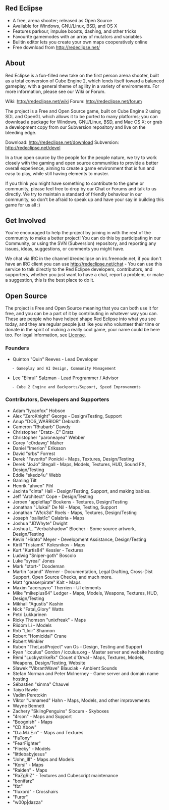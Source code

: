 ## Red Eclipse

-   A free, arena shooter; released as Open Source
-   Available for Windows, GNU/Linux, BSD, and OS X
-   Features parkour, impulse boosts, dashing, and other tricks
-   Favourite gamemodes with an array of mutators and variables
-   Builtin editor lets you create your own maps cooperatively online
-   Free download from <http://redeclipse.net/>

## About

Red Eclipse is a fun-filled new take on the first person arena shooter, built as a total conversion of Cube Engine 2, which lends itself toward a balanced gameplay, with a general theme of agility in a variety of environments. For more information, please see our Wiki or Forum.

Wiki: <http://redeclipse.net/wiki> Forum: <http://redeclipse.net/forum>

The project is a Free and Open Source game, built on Cube Engine 2 using SDL and OpenGL which allows it to be ported to many platforms; you can download a package for Windows, GNU/Linux, BSD, and Mac OS X; or grab a development copy from our Subversion repository and live on the bleeding edge.

Download: <http://redeclipse.net/download> Subversion: <http://redeclipse.net/devel>

In a true open source by the people for the people nature, we try to work closely with the gaming and open source communities to provide a better overall experience, aiming to create a game environment that is fun and easy to play, while still having elements to master.

If you think you might have something to contribute to the game or community, please feel free to drop by our Chat or Forums and talk to us directly. We try to maintain a standard of friendly behaviour in our community, so don't be afraid to speak up and have your say in building this game for us all :)

## Get Involved

You're encouraged to help the project by joining in with the rest of the community to make a better project! You can do this by participating in our Community, or using the SVN (Subversion) repository, and reporting any issues, ideas, suggestions, or comments you might have.

We chat via IRC in the channel \#redeclipse on irc.freenode.net, if you don't have an IRC client you can use <http://redeclipse.net/chat> - You can use this service to talk directly to the Red Eclipse developers, contributors, and supporters, whether you just want to have a chat, report a problem, or make a suggestion, this is the best place to do it.

## Open Source

The project is Free and Open Source meaning that you can both use it for free, and you can be a part of it by contributing in whatever way you can. These are people who have helped shape Red Eclipse into what you see today, and they are regular people just like you who volunteer their time or donate in the spirit of making a really cool game, your name could be here too. For legal information, see [License](License "wikilink").

### Founders

-   Quinton "Quin" Reeves - Lead Developer

`   - Gameplay and AI Design, Community Management`

-   Lee "Eihrul" Salzman - Lead Programmer / Advisor

`   - Cube 2 Engine and Backports/Support, Speed Improvements`

### Contributors, Developers and Supporters

-   Adam "lycanfox" Hobson
-   Alex "ZeroKnight" George - Design/Testing, Support
-   Anup "DOS\_WARRIOR" Debnath
-   Cameron "Rhubarb" Dawdy
-   Christopher "Dratz-\_C" Dratz
-   Christopher "paroneayea" Webber
-   Corey "c0rdawg" Maher
-   Daniel "Imerion" Eriksson
-   David "srbs" Forrest
-   Derek "Favorito" Ponicki - Maps, Textures, Design/Testing
-   Derek "JoJo" Stegall - Maps, Models, Textures, HUD, Sound FX, Design/Testing
-   Eddie "skedz4u" Webb
-   Gaming Tilt
-   Henrik "ahven" Pihl
-   Jacinta "cinta" Hall - Design/Testing, Support, and making babies.
-   Jeff "Architect" Cope - Design/Testing
-   Jeroen "appleflap" Boukens - Textures, Design/Testing
-   Jonathan "Ulukai" De Nil - Maps, Testing, Support
-   Jonathan "W!ck3d" Roels - Maps, Textures, Design/Testing
-   Joseph "ballist1c" Calabria - Maps
-   Joshua "JDWhyte" Dwight
-   Joshua L. "Verbalshadow" Blocher - Some source artwork, Design/Testing
-   Kevin "Hirato" Meyer - Development Assistance, Design/Testing
-   Kirill "TristamK" Kolesnikov - Maps
-   Kurt "Kurtis84" Kessler - Textures
-   Ludwig "Sniper-goth" Boscolo
-   Luke "syreal" Jones
-   Mark "xtort-" Doodeman
-   Martin "arand" Werner - Documentation, Legal Drafting, Cross-Dist Support, Open Source Checks, and much more.
-   Matt "greaserpirate" Kalt - Maps
-   Maxim "acerspyro" Therrien - UI elements
-   Mike "mikeplus64" Ledger - Maps, Models, Weapons, Textures, HUD, Design/Testing
-   Mikhail "Agustis" Kashin
-   Nick "Fatal\_Glory" Watts
-   Petri Lukkarinen
-   Ricky Thomson "unixfreak" - Maps
-   Riidom Li - Models
-   Rob "Lloir" Shannon
-   Robert "Homicidal" Crane
-   Robert Winkler
-   Ruben "TheLastProject" van Os - Design, Testing and Support
-   Ryan "icculus" Gordon / icculus.org - Master server and website hosting
-   Rémi "LuckystrikeRx" Clouet d'Orval - Maps, Textures, Models, Weapons, Design/Testing, Website
-   Slawek "VibrantWave" Blauciak - Ambient Sounds
-   Stefan Norman and Peter McInerney - Game server and domain name hosting
-   Sébastien "sinma" Chauvel
-   Taiyo Rawle
-   Vadim Peretokin
-   Viktor "Unnamed" Hahn - Maps, Models, and other improvements
-   Wayne Bennett
-   Zachery "SkiingPenguins" Slocum - Skyboxes
-   "4rson" - Maps and Support
-   "Boognish" - Maps
-   "CD Xbow"
-   "D.a.M.i.E.n" - Maps and Textures
-   "FaTony"
-   "FearFighter"
-   "Fleeky" - Models
-   "littlebabyjesus"
-   "John\_III" - Maps and Models
-   "Korsi" - Maps
-   "Raiden" - Maps
-   "RaZgRiZ" - Textures and Cubescript maintenance
-   "bonifarz"
-   "fbt"
-   "fluxord" - Crosshairs
-   "Furor"
-   "w00p|dazza"

